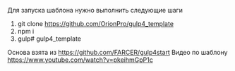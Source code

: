 Для запуска шаблона нужно выполнить следующие шаги

1. git clone https://github.com/OrionPro/gulp4_template
2. npm i
3. gulp# gulp4_template

Основа взята из https://github.com/FARCER/gulp4start
Видео по шаблону https://www.youtube.com/watch?v=pkeihmGpP1c
